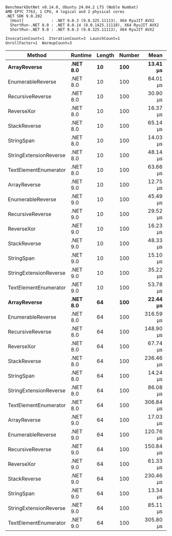 ```

BenchmarkDotNet v0.14.0, Ubuntu 24.04.2 LTS (Noble Numbat)
AMD EPYC 7763, 1 CPU, 4 logical and 2 physical cores
.NET SDK 9.0.202
  [Host]            : .NET 9.0.3 (9.0.325.11113), X64 RyuJIT AVX2
  ShortRun-.NET 8.0 : .NET 8.0.14 (8.0.1425.11118), X64 RyuJIT AVX2
  ShortRun-.NET 9.0 : .NET 9.0.3 (9.0.325.11113), X64 RyuJIT AVX2

InvocationCount=1  IterationCount=3  LaunchCount=1  
UnrollFactor=1  WarmupCount=3  

```
| Method                 | Runtime  | Length | Number | Mean      | Error     | StdDev    | Median     | Min        | Max       | Allocated |
|----------------------- |--------- |------- |------- |----------:|----------:|----------:|-----------:|-----------:|----------:|----------:|
| **ArrayReverse**           | **.NET 8.0** | **10**     | **100**    |  **13.41 μs** | **154.58 μs** |  **8.473 μs** |  **10.560 μs** |   **6.733 μs** |  **22.94 μs** |  **10.09 KB** |
| EnumerableReverse      | .NET 8.0 | 10     | 100    |  84.01 μs | 205.43 μs | 11.260 μs |  80.371 μs |  75.020 μs |  96.64 μs |  25.72 KB |
| RecursiveReverse       | .NET 8.0 | 10     | 100    |  30.90 μs | 237.68 μs | 13.028 μs |  25.757 μs |  21.229 μs |  45.72 μs |  33.53 KB |
| ReverseXor             | .NET 8.0 | 10     | 100    |  16.37 μs | 143.45 μs |  7.863 μs |  14.101 μs |   9.883 μs |  25.11 μs |  10.09 KB |
| StackReverse           | .NET 8.0 | 10     | 100    |  65.14 μs | 312.67 μs | 17.139 μs |  55.955 μs |  54.562 μs |  84.92 μs |  31.19 KB |
| StringSpan             | .NET 8.0 | 10     | 100    |  14.03 μs | 227.88 μs | 12.491 μs |   7.083 μs |   6.562 μs |  28.45 μs |   5.41 KB |
| StringExtensionReverse | .NET 8.0 | 10     | 100    |  48.14 μs | 311.39 μs | 17.068 μs |  39.504 μs |  37.109 μs |  67.80 μs |  28.84 KB |
| TextElementEnumerator  | .NET 8.0 | 10     | 100    |  63.66 μs | 262.16 μs | 14.370 μs |  59.480 μs |  51.846 μs |  79.66 μs |  10.09 KB |
| ArrayReverse           | .NET 9.0 | 10     | 100    |  12.75 μs | 132.41 μs |  7.258 μs |  10.769 μs |   6.682 μs |  20.79 μs |  10.09 KB |
| EnumerableReverse      | .NET 9.0 | 10     | 100    |  45.49 μs | 108.29 μs |  5.936 μs |  45.224 μs |  39.694 μs |  51.56 μs |  17.91 KB |
| RecursiveReverse       | .NET 9.0 | 10     | 100    |  29.52 μs | 240.14 μs | 13.163 μs |  24.191 μs |  19.852 μs |  44.51 μs |  33.53 KB |
| ReverseXor             | .NET 9.0 | 10     | 100    |  16.23 μs | 154.55 μs |  8.471 μs |  13.380 μs |   9.543 μs |  25.75 μs |  10.09 KB |
| StackReverse           | .NET 9.0 | 10     | 100    |  48.33 μs | 230.11 μs | 12.613 μs |  41.447 μs |  40.657 μs |  62.89 μs |  31.19 KB |
| StringSpan             | .NET 9.0 | 10     | 100    |  15.10 μs | 245.09 μs | 13.434 μs |   8.336 μs |   6.383 μs |  30.57 μs |   5.41 KB |
| StringExtensionReverse | .NET 9.0 | 10     | 100    |  35.22 μs | 158.69 μs |  8.698 μs |  32.490 μs |  28.212 μs |  44.95 μs |  17.63 KB |
| TextElementEnumerator  | .NET 9.0 | 10     | 100    |  53.78 μs |  73.03 μs |  4.003 μs |  54.547 μs |  49.456 μs |  57.35 μs |  10.09 KB |
| **ArrayReverse**           | **.NET 8.0** | **64**     | **100**    |  **22.44 μs** | **334.62 μs** | **18.342 μs** |  **11.872 μs** |  **11.832 μs** |  **43.62 μs** |  **30.41 KB** |
| EnumerableReverse      | .NET 8.0 | 64     | 100    | 316.59 μs | 327.39 μs | 17.945 μs | 324.887 μs | 296.002 μs | 328.89 μs |  59.31 KB |
| RecursiveReverse       | .NET 8.0 | 64     | 100    | 148.90 μs |  15.07 μs |  0.826 μs | 148.809 μs | 148.127 μs | 149.77 μs | 560.88 KB |
| ReverseXor             | .NET 8.0 | 64     | 100    |  67.74 μs | 273.38 μs | 14.985 μs |  73.106 μs |  50.814 μs |  79.31 μs |  30.41 KB |
| StackReverse           | .NET 8.0 | 64     | 100    | 236.46 μs | 547.49 μs | 30.010 μs | 232.093 μs | 208.869 μs | 268.41 μs |  88.22 KB |
| StringSpan             | .NET 8.0 | 64     | 100    |  14.24 μs | 183.08 μs | 10.035 μs |   9.968 μs |   7.053 μs |  25.71 μs |  15.56 KB |
| StringExtensionReverse | .NET 8.0 | 64     | 100    |  86.08 μs | 556.38 μs | 30.497 μs |  69.019 μs |  67.927 μs | 121.29 μs |  68.69 KB |
| TextElementEnumerator  | .NET 8.0 | 64     | 100    | 306.84 μs | 184.89 μs | 10.134 μs | 309.473 μs | 295.647 μs | 315.39 μs |  20.25 KB |
| ArrayReverse           | .NET 9.0 | 64     | 100    |  17.03 μs | 292.21 μs | 16.017 μs |   7.875 μs |   7.695 μs |  35.53 μs |  30.41 KB |
| EnumerableReverse      | .NET 9.0 | 64     | 100    | 120.76 μs | 205.61 μs | 11.270 μs | 115.115 μs | 113.432 μs | 133.74 μs |  38.22 KB |
| RecursiveReverse       | .NET 9.0 | 64     | 100    | 150.84 μs | 148.22 μs |  8.124 μs | 147.345 μs | 145.050 μs | 160.13 μs | 560.88 KB |
| ReverseXor             | .NET 9.0 | 64     | 100    |  61.33 μs | 237.85 μs | 13.037 μs |  58.959 μs |  49.642 μs |  75.39 μs |  30.13 KB |
| StackReverse           | .NET 9.0 | 64     | 100    | 230.46 μs | 556.87 μs | 30.524 μs | 225.722 μs | 202.589 μs | 263.08 μs |  88.22 KB |
| StringSpan             | .NET 9.0 | 64     | 100    |  13.34 μs | 195.71 μs | 10.728 μs |   7.182 μs |   7.113 μs |  25.73 μs |  15.56 KB |
| StringExtensionReverse | .NET 9.0 | 64     | 100    |  85.11 μs | 304.07 μs | 16.667 μs |  91.360 μs |  66.223 μs |  97.75 μs |  38.22 KB |
| TextElementEnumerator  | .NET 9.0 | 64     | 100    | 305.80 μs | 387.98 μs | 21.267 μs | 307.244 μs | 283.849 μs | 326.31 μs |  19.97 KB |
